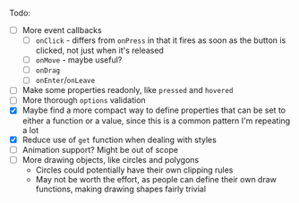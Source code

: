 Todo:
- [ ] More event callbacks
	- [ ] `onClick` - differs from `onPress` in that it fires as soon as the button is clicked, not just when it's released
	- [ ] `onMove` - maybe useful?
	- [ ] `onDrag`
	- [ ] `onEnter`/`onLeave`
- [ ] Make some properties readonly, like `pressed` and `hovered`
- [ ] More thorough `options` validation
- [x] Maybe find a more compact way to define properties that can be set to either a function or a value, since this is a common pattern I'm repeating a lot
- [x] Reduce use of `get` function when dealing with styles
- [ ] Animation support? Might be out of scope
- [ ] More drawing objects, like circles and polygons
	- Circles could potentially have their own clipping rules
	- May not be worth the effort, as people can define their own draw functions, making drawing shapes fairly trivial
